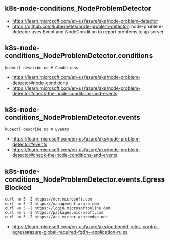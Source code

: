 ## k8s-node-conditions_NodeProblemDetector

- https://learn.microsoft.com/en-us/azure/aks/node-problem-detector
- https://github.com/kubernetes/node-problem-detector: node-problem-detector uses Event and NodeCondition to report problems to apiserver

## k8s-node-conditions_NodeProblemDetector.conditions

```
kubectl describe no # Conditions
```

- https://learn.microsoft.com/en-us/azure/aks/node-problem-detector#node-conditions
- https://learn.microsoft.com/en-us/azure/aks/node-problem-detector#check-the-node-conditions-and-events

## k8s-node-conditions_NodeProblemDetector.events

```
kubectl describe no # Events
```

- https://learn.microsoft.com/en-us/azure/aks/node-problem-detector#events
- https://learn.microsoft.com/en-us/azure/aks/node-problem-detector#check-the-node-conditions-and-events

## k8s-node-conditions_NodeProblemDetector.events.EgressBlocked

```
curl -m 5 -I https://mcr.microsoft.com
curl -m 5 -I https://management.azure.com
curl -m 5 -I https://login.microsoftonline.com
curl -m 5 -I https://packages.microsoft.com
curl -m 5 -I https://acs-mirror.azureedge.net
```

- https://learn.microsoft.com/en-us/azure/aks/outbound-rules-control-egress#azure-global-required-fqdn--application-rules
